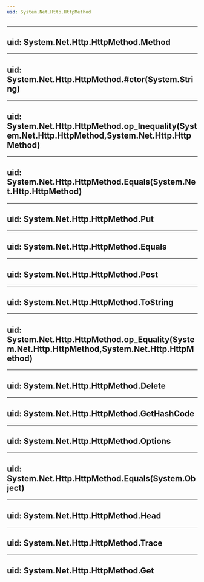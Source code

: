 ```yaml
---
uid: System.Net.Http.HttpMethod
---
```


---
uid: System.Net.Http.HttpMethod.Method
---

---
uid: System.Net.Http.HttpMethod.#ctor(System.String)
---

---
uid: System.Net.Http.HttpMethod.op_Inequality(System.Net.Http.HttpMethod,System.Net.Http.HttpMethod)
---

---
uid: System.Net.Http.HttpMethod.Equals(System.Net.Http.HttpMethod)
---

---
uid: System.Net.Http.HttpMethod.Put
---

---
uid: System.Net.Http.HttpMethod.Equals
---

---
uid: System.Net.Http.HttpMethod.Post
---

---
uid: System.Net.Http.HttpMethod.ToString
---

---
uid: System.Net.Http.HttpMethod.op_Equality(System.Net.Http.HttpMethod,System.Net.Http.HttpMethod)
---

---
uid: System.Net.Http.HttpMethod.Delete
---

---
uid: System.Net.Http.HttpMethod.GetHashCode
---

---
uid: System.Net.Http.HttpMethod.Options
---

---
uid: System.Net.Http.HttpMethod.Equals(System.Object)
---

---
uid: System.Net.Http.HttpMethod.Head
---

---
uid: System.Net.Http.HttpMethod.Trace
---

---
uid: System.Net.Http.HttpMethod.Get
---
